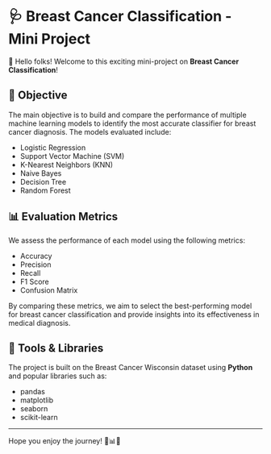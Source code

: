 # 🩺 Breast Cancer Classification - Mini Project

👋 Hello folks! Welcome to this exciting mini-project on **Breast Cancer Classification**!

## 🎯 Objective

The main objective is to build and compare the performance of multiple machine learning models to identify the most accurate classifier for breast cancer diagnosis. The models evaluated include:

- Logistic Regression  
- Support Vector Machine (SVM)  
- K-Nearest Neighbors (KNN)  
- Naive Bayes  
- Decision Tree  
- Random Forest  

## 📊 Evaluation Metrics

We assess the performance of each model using the following metrics:

- Accuracy  
- Precision  
- Recall  
- F1 Score  
- Confusion Matrix  

By comparing these metrics, we aim to select the best-performing model for breast cancer classification and provide insights into its effectiveness in medical diagnosis.

## 🧰 Tools & Libraries

The project is built on the Breast Cancer Wisconsin dataset using **Python** and popular libraries such as:

- pandas  
- matplotlib  
- seaborn  
- scikit-learn  

---

Hope you enjoy the journey! 🚗📊✨
